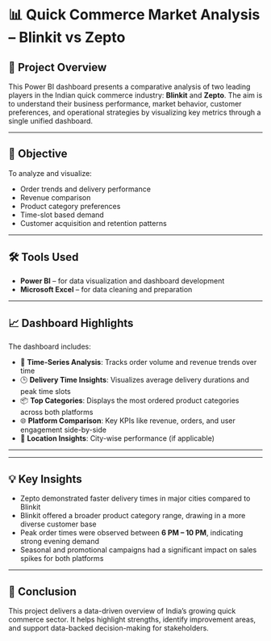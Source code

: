 # 📊 Quick Commerce Market Analysis – Blinkit vs Zepto

## 📝 Project Overview

This Power BI dashboard presents a comparative analysis of two leading players in the Indian quick commerce industry: **Blinkit** and **Zepto**. The aim is to understand their business performance, market behavior, customer preferences, and operational strategies by visualizing key metrics through a single unified dashboard.

---

## 🎯 Objective

To analyze and visualize:
- Order trends and delivery performance
- Revenue comparison
- Product category preferences
- Time-slot based demand
- Customer acquisition and retention patterns

---

## 🛠 Tools Used

- **Power BI** – for data visualization and dashboard development  
- **Microsoft Excel** – for data cleaning and preparation

---

## 📈 Dashboard Highlights

The dashboard includes:
- 📅 **Time-Series Analysis**: Tracks order volume and revenue trends over time  
- 🕒 **Delivery Time Insights**: Visualizes average delivery durations and peak time slots  
- 📦 **Top Categories**: Displays the most ordered product categories across both platforms  
- 🌐 **Platform Comparison**: Key KPIs like revenue, orders, and user engagement side-by-side  
- 📍 **Location Insights**: City-wise performance (if applicable)

---



---

## 💡 Key Insights

- Zepto demonstrated faster delivery times in major cities compared to Blinkit  
- Blinkit offered a broader product category range, drawing in a more diverse customer base  
- Peak order times were observed between **6 PM – 10 PM**, indicating strong evening demand  
- Seasonal and promotional campaigns had a significant impact on sales spikes for both platforms

---

## 📌 Conclusion

This project delivers a data-driven overview of India’s growing quick commerce sector. It helps highlight strengths, identify improvement areas, and support data-backed decision-making for stakeholders.

